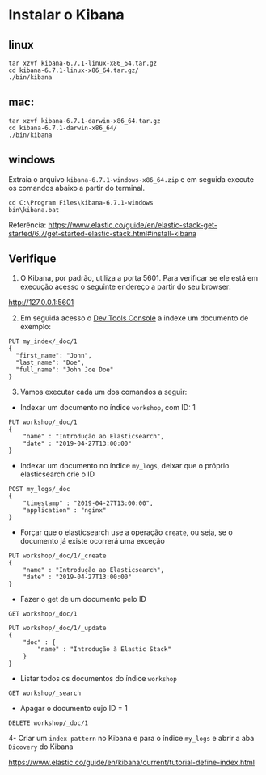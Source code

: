 # Instalar o Kibana

## linux

```
tar xzvf kibana-6.7.1-linux-x86_64.tar.gz
cd kibana-6.7.1-linux-x86_64.tar.gz/
./bin/kibana
```

## mac:

```
tar xzvf kibana-6.7.1-darwin-x86_64.tar.gz
cd kibana-6.7.1-darwin-x86_64/
./bin/kibana
```

## windows

Extraia o arquivo `kibana-6.7.1-windows-x86_64.zip` e em seguida execute os comandos abaixo a partir do terminal.

```
cd C:\Program Files\kibana-6.7.1-windows
bin\kibana.bat
```

Referência:
https://www.elastic.co/guide/en/elastic-stack-get-started/6.7/get-started-elastic-stack.html#install-kibana

## Verifique

1. O Kibana, por padrão, utiliza a porta 5601. Para verificar se ele está em execução acesso o seguinte endereço a partir do seu browser:

http://127.0.0.1:5601

2. Em seguida acesso o [Dev Tools Console](http://localhost:5601/app/kibana#/dev_tools) a indexe um documento de exemplo:

```
PUT my_index/_doc/1
{
  "first_name": "John",
  "last_name": "Doe",
  "full_name": "John Joe Doe"
}
```

3. Vamos executar cada um dos comandos a seguir:

- Indexar um documento no índice `workshop`, com ID: 1

```
PUT workshop/_doc/1
{
    "name" : "Introdução ao Elasticsearch",
    "date" : "2019-04-27T13:00:00"
}
```

- Indexar um documento no índice `my_logs`, deixar que o próprio elasticsearch crie o ID

```
POST my_logs/_doc
{
    "timestamp" : "2019-04-27T13:00:00",
    "application" : "nginx"
}
```

- Forçar que o elasticsearch use a operação `create`, ou seja, se o documento já existe ocorrerá uma exceção

```
PUT workshop/_doc/1/_create
{
    "name" : "Introdução ao Elasticsearch",
    "date" : "2019-04-27T13:00:00"
}
```

- Fazer o get de um documento pelo ID

```
GET workshop/_doc/1

PUT workshop/_doc/1/_update
{
    "doc" : {
        "name" : "Introdução à Elastic Stack"
    }
}
```

- Listar todos os documentos do índice `workshop`

```
GET workshop/_search
```

- Apagar o documento cujo ID = 1

```
DELETE workshop/_doc/1
```

4- Criar um `index pattern` no Kibana e para o índice `my_logs` e abrir a aba `Dicovery` do Kibana

https://www.elastic.co/guide/en/kibana/current/tutorial-define-index.html


